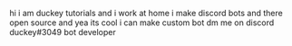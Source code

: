 hi i am duckey tutorials and i work at home
i make discord bots and there open source and yea
its cool i can make custom bot dm me on discord duckey#3049
bot developer
